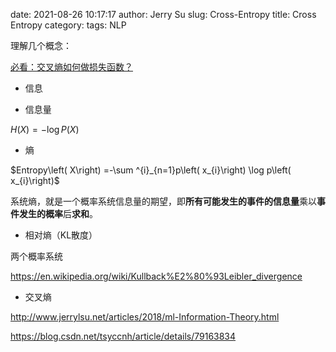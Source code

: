 date: 2021-08-26 10:17:17
author: Jerry Su
slug: Cross-Entropy
title: Cross Entropy
category: 
tags: NLP

理解几个概念：

[必看：交叉熵如何做损失函数？](https://www.bilibili.com/video/BV15V411W7VB?from=search&seid=11935226210603570930)

- 信息

- 信息量

$H\left( X\right) =-\log P\left( X\right)$

- 熵

$Entropy\left( X\right) =-\sum ^{i}_{n=1}p\left( x_{i}\right) \log p\left( x_{i}\right)$

系统熵，就是一个概率系统信息量的期望，即**所有可能发生的事件的信息量**乘以**事件发生的概率**后**求和**。

- 相对熵（KL散度）

两个概率系统

https://en.wikipedia.org/wiki/Kullback%E2%80%93Leibler_divergence

- 交叉熵

http://www.jerrylsu.net/articles/2018/ml-Information-Theory.html

https://blog.csdn.net/tsyccnh/article/details/79163834

